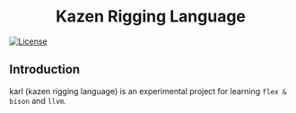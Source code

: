 <div align="center">
  <H1>Kazen Rigging Language</H1>
</div>

[![License](https://img.shields.io/badge/license-BSD%203--Clause-blue.svg?style=flat-square)](https://github.com/OpenImageIO/oiio/blob/master/LICENSE.md)

Introduction
------------

karl (kazen rigging language) is an experimental project for learning `flex & bison` and `llvm`.

